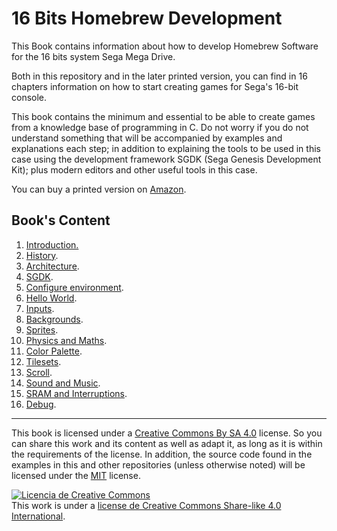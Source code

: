 # 16 Bits Homebrew Development

This Book contains information about how to develop Homebrew Software for the 16 bits system Sega Mega Drive.

Both in this repository and in the later printed version, you can find in 16 chapters information on how to start creating games for Sega's 16-bit console.

This book contains the minimum and essential to be able to create games from a knowledge base of programming in C. Do not worry if you do not understand something that will be accompanied by examples and explanations each step; in addition to explaining the tools to be used in this case using the development framework SGDK (Sega Genesis Development Kit); plus modern editors and other useful tools in this case.

You can buy a printed version on [Amazon](https://www.amazon.es/dp/B0CF4J4WFL).

## Book's Content

1. [Introduction.](1introduction/introduction.md)
2. [History](2history/history.md).
3. [Architecture](3Architecture/architecture.md).
4. [SGDK](4SGDK/sgdk.md).
5. [Configure environment](5env-config/env-config.md).
6. [Hello World](6helloworld/helloworld.md).
7. [Inputs](7controls/controls.md).
8. [Backgrounds](8backgrounds/backgrounds.md).
9. [Sprites](9Sprites/sprites.md).
10. [Physics and Maths](10physics/pyshics.md).
11. [Color Palette](11colors/colors.md).
12. [Tilesets](12TileSets/TileSets.md).
13. [Scroll](13Scroll/scroll.md).
14. [Sound and Music](14sound/sound.md).
15. [SRAM and Interruptions](15SRAM/sram.md).
16. [Debug](16Debug/debug.md).

---

This book is licensed under a [Creative Commons By SA 4.0](https://creativecommons.org/licenses/by-sa/4.0/) license. So you can share this work and its content as well as adapt it, as long as it is within the requirements of the license.
In addition, the source code found in the examples in this and other repositories (unless otherwise noted) will be licensed under the [MIT](https://opensource.org/licenses/MIT) license.

<a rel="license" href="http://creativecommons.org/licenses/by-sa/4.0/"><img alt="Licencia de Creative Commons" style="border-width:0" src="https://i.creativecommons.org/l/by-sa/4.0/88x31.png" /></a><br />This work is under a <a rel="license" href="http://creativecommons.org/licenses/by-sa/4.0/">license de Creative Commons Share-like 4.0 International</a>.
